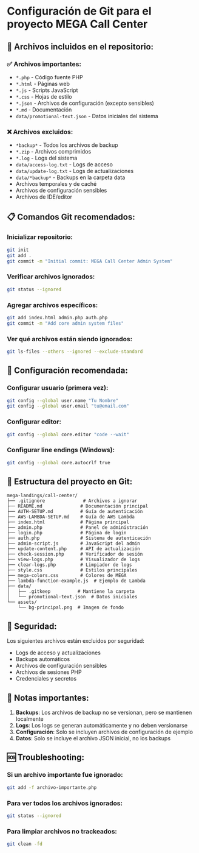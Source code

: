 # Configuración de Git para el proyecto MEGA Call Center

## 🎯 **Archivos incluidos en el repositorio:**

### ✅ **Archivos importantes:**
- `*.php` - Código fuente PHP
- `*.html` - Páginas web
- `*.js` - Scripts JavaScript
- `*.css` - Hojas de estilo
- `*.json` - Archivos de configuración (excepto sensibles)
- `*.md` - Documentación
- `data/promotional-text.json` - Datos iniciales del sistema

### ❌ **Archivos excluidos:**
- `*backup*` - Todos los archivos de backup
- `*.zip` - Archivos comprimidos
- `*.log` - Logs del sistema
- `data/access-log.txt` - Logs de acceso
- `data/update-log.txt` - Logs de actualizaciones
- `data/*backup*` - Backups en la carpeta data
- Archivos temporales y de caché
- Archivos de configuración sensibles
- Archivos de IDE/editor

## 📋 **Comandos Git recomendados:**

### Inicializar repositorio:
```bash
git init
git add .
git commit -m "Initial commit: MEGA Call Center Admin System"
```

### Verificar archivos ignorados:
```bash
git status --ignored
```

### Agregar archivos específicos:
```bash
git add index.html admin.php auth.php
git commit -m "Add core admin system files"
```

### Ver qué archivos están siendo ignorados:
```bash
git ls-files --others --ignored --exclude-standard
```

## 🔧 **Configuración recomendada:**

### Configurar usuario (primera vez):
```bash
git config --global user.name "Tu Nombre"
git config --global user.email "tu@email.com"
```

### Configurar editor:
```bash
git config --global core.editor "code --wait"
```

### Configurar line endings (Windows):
```bash
git config --global core.autocrlf true
```

## 🚀 **Estructura del proyecto en Git:**

```
mega-landings/call-center/
├── .gitignore              # Archivos a ignorar
├── README.md              # Documentación principal
├── AUTH-SETUP.md          # Guía de autenticación
├── AWS-LAMBDA-SETUP.md    # Guía de AWS Lambda
├── index.html             # Página principal
├── admin.php              # Panel de administración
├── login.php              # Página de login
├── auth.php               # Sistema de autenticación
├── admin-script.js        # JavaScript del admin
├── update-content.php     # API de actualización
├── check-session.php      # Verificador de sesión
├── view-logs.php          # Visualizador de logs
├── clear-logs.php         # Limpiador de logs
├── style.css              # Estilos principales
├── mega-colors.css        # Colores de MEGA
├── lambda-function-example.js  # Ejemplo de Lambda
├── data/
│   ├── .gitkeep          # Mantiene la carpeta
│   └── promotional-text.json  # Datos iniciales
└── assets/
    └── bg-principal.png  # Imagen de fondo
```

## 🔐 **Seguridad:**

Los siguientes archivos están excluidos por seguridad:
- Logs de acceso y actualizaciones
- Backups automáticos
- Archivos de configuración sensibles
- Archivos de sesiones PHP
- Credenciales y secretos

## 📝 **Notas importantes:**

1. **Backups**: Los archivos de backup no se versionan, pero se mantienen localmente
2. **Logs**: Los logs se generan automáticamente y no deben versionarse
3. **Configuración**: Solo se incluyen archivos de configuración de ejemplo
4. **Datos**: Solo se incluye el archivo JSON inicial, no los backups

## 🆘 **Troubleshooting:**

### Si un archivo importante fue ignorado:
```bash
git add -f archivo-importante.php
```

### Para ver todos los archivos ignorados:
```bash
git status --ignored
```

### Para limpiar archivos no trackeados:
```bash
git clean -fd
```
